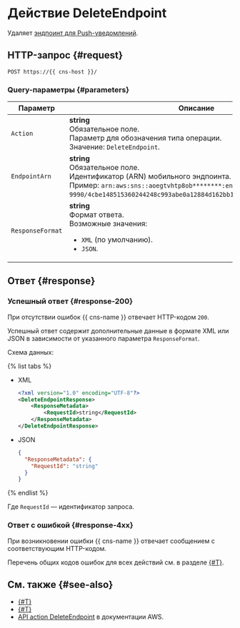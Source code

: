 # Действие DeleteEndpoint

Удаляет [эндпоинт для Push-уведомлений](../concepts/index.md#mobile-endpoints).

## HTTP-запрос {#request}

```http
POST https://{{ cns-host }}/
```

### Query-параметры {#parameters}

Параметр | Описание
--- | ---
`Action` | **string**<br/>Обязательное поле.<br/>Параметр для обозначения типа операции.<br/>Значение: `DeleteEndpoint`.
`EndpointArn` | **string**<br/>Обязательное поле.<br/>Идентификатор (ARN) мобильного эндпоинта.<br/>Пример: `arn:aws:sns::aoegtvhtp8ob********:endpoint/GCM/test-cns-9990/4cbe148515360244248c993abe0a12884d162bb15e87d6c16bd0c810********`.
`ResponseFormat` | **string**<br/>Формат ответа.<br/>Возможные значения:<ul><li>`XML` (по умолчанию).</li><li>`JSON`.</li></ul>

## Ответ {#response}

### Успешный ответ {#response-200}

При отсутствии ошибок {{ cns-name }} отвечает HTTP-кодом `200`.

Успешный ответ содержит дополнительные данные в формате XML или JSON в зависимости от указанного параметра `ResponseFormat`.

Схема данных:

{% list tabs %}

- XML

  ```xml
  <?xml version="1.0" encoding="UTF-8"?>
  <DeleteEndpointResponse>
	  <ResponseMetadata>
		  <RequestId>string</RequestId>
	  </ResponseMetadata>
  </DeleteEndpointResponse>
  ```

- JSON

  ```json
  {
    "ResponseMetadata": {
      "RequestId": "string"
    }
  }
  ```

{% endlist %}

Где `RequestId` — идентификатор запроса.

### Ответ с ошибкой {#response-4xx}

При возникновении ошибки {{ cns-name }} отвечает сообщением с соответствующим HTTP-кодом.

Перечень общих кодов ошибок для всех действий см. в разделе [{#T}](common-errors.md).

## См. также {#see-also}

* [{#T}](index.md)
* [{#T}](send-request.md)
* [API action DeleteEndpoint](https://docs.aws.amazon.com/sns/latest/api/API_DeleteEndpoint.html) в документации AWS.
